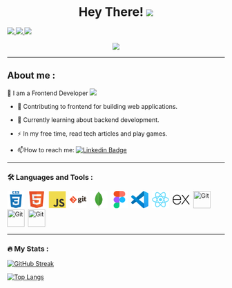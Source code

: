 <div id ="header" align = "center">
<h1>
  Hey There!
<img src = "https://media.giphy.com/media/M9gbBd9nbDrOTu1Mqx/giphy.gif" width:"100">
</h1>
</div>

<div id="badges">
<a href ="https://www.linkedin.com/in/temitope-agbor-3b3253163">
<img src = "https://img.shields.io/badge/LinkedIn-blue?logo=linkedin&logoColor=white">
</a>
<a href ="https://www.twitter.com/silverdruid_/">
<img src = "https://img.shields.io/badge/Twitter-blue?logo=twitter&logoColor=blue">
</a>
<a href ="https://mail.google.com/mail/u/?authuser=zlatantemi@gmail.com">
<img src = "https://img.shields.io/badge/Gmail-red?logo=Gmail&logoColor=red">
</a>
</div>
<img src="https://komarev.com/ghpvc/?username=silverdruid&style=flat-square&color=blue" alt=""/>

<div align="center">
<img src="https://media.giphy.com/media/dWesBcTLavkZuG35MI/giphy.gif" width:"600" height:"300"/>
</div>

---
## About me :
:wave:
I am a Frontend Developer <img src="https://media.giphy.com/media/WUlplcMpOCEmTGBtBW/giphy.gif" width="30">

- :telescope: Contributing to frontend for building web applications.

- :seedling: Currently learning about backend development.

- :zap: In my free time, read tech articles and play games.

- :mailbox:How to reach me: [![Linkedin Badge](https://img.shields.io/badge/-temitope-blue?style=flat&logo=Linkedin&logoColor=white)](https://www.linkedin.com/in/temitope-agbor-3b3253163)

---

### :hammer_and_wrench: Languages and Tools :
<div>
    <img src="https://github.com/devicons/devicon/blob/master/icons/css3/css3-plain-wordmark.svg"  title="CSS3" alt="CSS" width="40" height="40"/>&nbsp;
    <img src="https://github.com/devicons/devicon/blob/master/icons/html5/html5-original.svg" title="HTML5" alt="HTML" width="40" height="40"/>&nbsp;
    <img src="https://github.com/devicons/devicon/blob/master/icons/javascript/javascript-original.svg" title="JavaScript" alt="JavaScript" width="40" height="40"/>&nbsp;
    <img src="https://github.com/devicons/devicon/blob/master/icons/git/git-original-wordmark.svg" title="Git" **alt="Git" width="40" height="40"/>&nbsp;
    <img src="https://github.com/devicons/devicon/blob/master/icons/mongodb/mongodb-original.svg" title="Git" **alt="Git" width="40" height="40"/>&nbsp;
    <img src="https://github.com/devicons/devicon/blob/master/icons/figma/figma-original.svg" title="Git" **alt="Git" width="40" height="40"/>&nbsp;
    <img src="https://github.com/devicons/devicon/blob/master/icons/vscode/vscode-original.svg" title="Git" **alt="Git" width="40" height="40"/>&nbsp;
    <img src="https://github.com/devicons/devicon/blob/master/icons/react/react-original.svg" title="Git" **alt="Git" width="40" height="40"/>&nbsp;
    <img src="https://github.com/devicons/devicon/blob/master/icons/express/express-original.svg" title="Git" **alt="Git" width="40" height="40"/>&nbsp;
    <img src="https://github.com/silverdruid/devicon/blob/master/icons/tailwindcss/tailwindcss-plain.svg" title="Git" **alt="Git" width="40" height="40"/>&nbsp;
    <img src="https://github.com/silverdruid/devicon/blob/master/icons/linux/linux-plain.svg" title="Git" **alt="Git" width="40" height="40"/>&nbsp;
    <img src="https://github.com/silverdruid/devicon/blob/master/icons/vuejs/vuejs-original-wordmark.svg" title="Git" **alt="Git" width="40" height="40"/>&nbsp;
  
  
  </div>
  
  ---

### :fire: My Stats :

[![GitHub Streak](https://github-readme-streak-stats.herokuapp.com?user=silverdruid&theme=dark&hide_border=true&border_radius=5&date_format=M%20j%5B%2C%20Y%5D)](https://git.io/streak-stats)

[![Top Langs](https://github-readme-stats.vercel.app/api/top-langs/?username=silverdruid)](https://github.com/anuraghazra/github-readme-stats)
